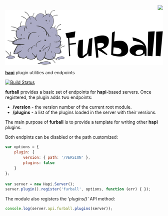 <a href="https://github.com/walmartlabs/blammo"><img src="https://raw.github.com/walmartlabs/blammo/master/images/from.png" align="right" /></a>
![furball Logo](/images/furball.png)

[**hapi**](https://github.com/walmartlabs/hapi) plugin utilities and endpoints

[![Build Status](https://secure.travis-ci.org/walmartlabs/furball.png)](http://travis-ci.org/walmartlabs/furball)

**furball** provides a basic set of endpoints for **hapi**-based servers. Once registered, the plugin adds two endpoints:
- __/version__ - the version number of the current root module.
- __/plugins__ - a list of the plugins loaded in the server with their versions.

The main purpose of **furball** is to provide a template for writing other **hapi** plugins.

Both endpints can be disabled or the path customized:
```javascript
var options = {
    plugin: {
        version: { path: '/VERSION' },
        plugins: false
    }
};

var server = new Hapi.Server();
server.plugin().register('furball', options, function (err) { });
```

The module also registers the _'plugins()'_ API method:
```javascript
console.log(server.api.furball.plugins(server));
```

